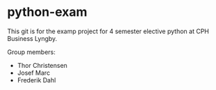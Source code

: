 # python-exam

This git is for the examp project for 4 semester elective python at CPH Business Lyngby.

Group members: 
- Thor Christensen
- Josef Marc
- Frederik Dahl
